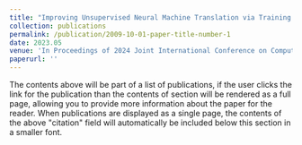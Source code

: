 ```yaml
---
title: "Improving Unsupervised Neural Machine Translation via Training Data Self-Correction"
collection: publications
permalink: /publication/2009-10-01-paper-title-number-1
date: 2023.05
venue: 'In Proceedings of 2024 Joint International Conference on Computational Linguistics, Language Resources and Evaluation (LREC-COLING 2024), Accepted.'
paperurl: ''
---
```


The contents above will be part of a list of publications, if the user clicks the link for the publication than the contents of section will be rendered as a full page, allowing you to provide more information about the paper for the reader. When publications are displayed as a single page, the contents of the above "citation" field will automatically be included below this section in a smaller font.
